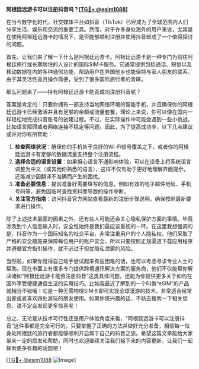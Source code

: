 **阿根廷远游卡可以注册抖音吗？[[TG💪+ @esim1088](https://t.me/s/esim1088)]**

在当今数字化时代，社交媒体平台如抖音（TikTok）已经成为了全球范围内人们分享生活、娱乐和交流的重要工具。然而，对于许多身处海外的用户来说，尤其是在使用阿根廷远游卡的情况下，是否能够顺利注册并使用抖音却成了一个值得探讨的问题。

首先，让我们来了解一下什么是阿根廷远游卡。阿根廷远游卡是一种专门为前往阿根廷旅行或长期居住的人设计的国际SIM卡服务。它通常提供包括通话、短信以及移动数据在内的多种通信功能，帮助用户在异国他乡也能保持与家人朋友的联系。由于其灵活性高且操作简便，受到了很多国际旅行者的青睐。

那么问题来了——持有阿根廷远游卡能否成功注册抖音呢？

答案是肯定的！只要你拥有一部支持当地网络环境的智能手机，并且确保你的阿根廷远游卡已经激活并且有足够的余额或流量套餐，理论上来说，你可以像在国内一样轻松地完成抖音账号的创建过程。不过，在实际操作中可能会遇到一些小挑战，比如语言障碍或者网络连接不稳定等问题。因此，为了提高成功率，以下几点建议或许对你有所帮助：

1. **检查网络状况**：确保你的手机处于良好的Wi-Fi信号覆盖之下，或者你的阿根廷远游卡有足够的数据流量支持整个注册流程。
2. **选择合适的语言设置**：如果担心语言不通影响体验，可以在设备上将系统语言调整为中文（或其他你熟悉的语言），这样不仅有助于更好地理解界面提示，还能减少因翻译不准确而产生的困扰。
3. **准备必要信息**：提前准备好需要填写的信息，例如有效的电子邮件地址、手机号码等，避免因临时查找资料而导致的操作中断。
4. **关注官方指南**：访问抖音官方网站查看最新的注册步骤说明，确保按照最新要求进行操作。

除了上述技术层面的因素之外，还有些人可能还会关心隐私保护方面的事情。毕竟涉及到个人信息输入时，安全性始终是我们最应该重视的一环。在这里我想强调的是，抖音作为一个国际知名的社交平台，非常注重用户的个人隐私权。他们采取了严格的安全措施来保障每位用户的账户安全，所以只要按照正规渠道下载应用程序并遵循官方指引操作，就不必过于担忧隐私泄露的风险。

当然啦，如果你觉得自己动手尝试起来有些困难的话，也可以考虑寻求专业人士的帮助。现在市面上有很多专门提供跨境通讯解决方案的服务商，他们不仅能帮你解决诸如“阿根廷远游卡能否注册抖音”这类具体问题，还能为你提供更多关于如何在国外享受便捷通信生活的实用技巧。比如我最近了解到的一个叫做“eSIM”的产品就相当不错哦！它是一种无需物理SIM卡即可实现全球漫游的技术，非常适合经常出差或者喜欢四处游玩的朋友使用。如果你感兴趣的话，不妨去搜索一下相关信息，说不定会发现更多惊喜呢！

总之，无论是从技术可行性还是用户体验角度来看，“阿根廷远游卡可以注册抖音”这件事都是完全可行的。只要掌握了正确的方法并做好充分准备，相信每一位身处阿根廷的旅行者都能够顺利开启属于自己的抖音之旅。希望这篇文章能给大家带来一定的启发和帮助，同时也欢迎继续关注我们接下来的内容更新，让我们一起探索更多有趣的话题吧！

[[TG💪+ @esim1088](https://t.me/s/esim1088) ![Image](https://i.postimg.cc/4NQfJmqS/Snipaste-2025-05-13-00-14-12.png)]